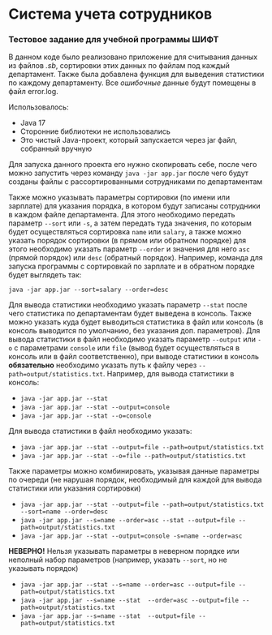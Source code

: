 # Система учета сотрудников 

### Тестовое задание для учебной программы ШИФТ

В данном коде было реализовано приложение для считывания данных из файлов *.sb*, сортировки этих данных по файлам под каждый департамент. Также была добавлена функция для выведения статистики по каждому департаменту. Все *ошибочные* данные
будут помещены в файл error.log.
 
Использовалось:
* Java 17
* Сторонние библиотеки не использовались
* Это чистый Java-проект, который запускается через jar файл, собранный вручную
 
Для запуска данного проекта его нужно скопировать себе, после чего можно запустить через команду 
` java -jar app.jar `  после чего будут созданы файлы с рассортированными сотрудниками по департаментам

Также можно указывать параметры сортировки (по имени или зарплате) для указания порядка, в котором будут записаны сотрудники в каждом файле департамента. Для этого необходимо передать параметр ` --sort ` или ` -s `, а затем передать туда значения, по которым будет осуществляться сортировка
` name ` или ` salary `, а также можно указать порядок сортировки (в прямом или обратном порядке) для этого необходимо указать параметр ` --order ` и значения для него ` asc ` (прямой порядок) или ` desc ` (обратный порядок).
Например, команда для запуска программы с сортировкай по зарплате и в обратном порядке будет выглядеть так:  

` java -jar app.jar --sort=salary --order=desc `

Для вывода статистики необходимо указать параметр ` --stat ` после чего статистика по департаментам будет выведена в консоль. Также можно указать куда будет выводиться статистика в файл или консоль (в консоль выводится по умолчанию, без указания доп. параметров).
Для вывода статистики в файл необходимо указать параметр ` --output ` или ` -o ` с параметрами ` console ` или ` file ` (вывод будет осуществляться в консоль или в файл соответственно), при выводе статистики в консоль **обязательно** 
необходимо указать путь к файлу через ` --path=output/statistics.txt `. Например, для вывода статистики в консоль:

* ` java -jar app.jar --stat `
* ` java -jar app.jar --stat --output=console `
* ` java -jar app.jar --stat --o=console `

Для вывода статистики в файл необходимо указать:

* ` java -jar app.jar --stat --output=file --path=output/statistics.txt `
* ` java -jar app.jar --stat --o=file --path=output/statistics.txt `

Также параметры можно комбинировать, указывая данные параметры по очереди (не нарушая порядок, необходимый для каждой для вывода статистики или указания сортировки)

* ` java -jar app.jar --stat --output=file --path=output/statistics.txt --sort=name --order=desc `
* ` java -jar app.jar --s=name --order=asc --stat --output=file --path=output/statistics.txt `
* ` java -jar app.jar --stat --output=console -s=name --order=asc `

**НЕВЕРНО!**
Нельзя указывать параметры в неверном порядке или неполный набор параметров (например, указать ` --sort `, но не указывать порядок)

* ` java -jar app.jar --stat --s=name --order=asc --output=file --path=output/statistics.txt `
* ` java -jar app.jar --s=name --stat  --order=asc --output=file --path=output/statistics.txt `
* ` java -jar app.jar --s=name --stat  --output=file --path=output/statistics.txt `
